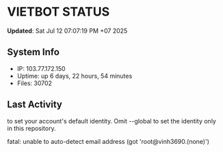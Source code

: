 # VIETBOT STATUS
**Updated**: Sat Jul 12 07:07:19 PM +07 2025

## System Info
- IP: 103.77.172.150
- Uptime: up 6 days, 22 hours, 54 minutes
- Files: 30702

## Last Activity

to set your account's default identity.
Omit --global to set the identity only in this repository.

fatal: unable to auto-detect email address (got 'root@vinh3690.(none)')
